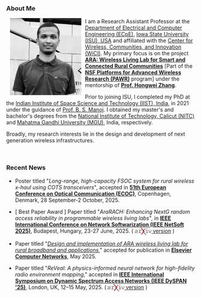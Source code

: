 ### About Me


<img class="shaded-image" src="images/sarath.jpeg" width="190" hspace="10pt" style="float:left">

I am a Research Assistant Professor at the [Department of Electrical
and Computer Engineering (ECpE)](https://www.ece.iastate.edu/), [Iowa
State University (ISU), USA](https://www.iastate.edu/) and affiliated
with the [Center for Wireless, Communities, and Innovation
(WiCI)](https://wici.iastate.edu). My primary focus is on the project
[**<u>ARA: Wireless Living Lab for Smart and Connected Rural
Communities</u>**](https://arawireless.org/) [Part of the [**NSF
Platforms for Advanced Wireless Research
(PAWR)**](https://advancedwireless.org/) program] under the mentorship
of
[**Prof.&nbsp;Hongwei&nbsp;Zhang**](https://www.ece.iastate.edu/~hongwei/). 

Prior to joining ISU, I completed my PhD at the [Indian Institute of
Space Science and Technology (IIST), India](https://www.iist.ac.in/),
in 2021 under the guidance of
[Prof.&nbsp;B.&nbsp;S.&nbsp;Manoj](https://www.iist.ac.in/avionics/bsmanoj). I
obtained my master's and bachelor's degrees from the [National
Institute of Technology, Calicut (NITC)](http://nitc.ac.in/) and
[Mahatma Gandhi University (MGU)](http://www.mguniversity.edu/),
India, respectively. 

Broadly, my research interests lie in the design and development of
next generation wireless infrastructures.

<br>

### Recent News

* Poster titled "*Long-range, high-capacity FSOC system for rural
  wireless x-haul using COTS transceivers*", accepted in [**51th
  European Conference on Optical Communication
  (ECOC)**](https://ecoc2025.org/), Copenhagen, Denmark, 28
  September-2 October, 2025.

* [ <span class="award">Best Paper Award</span> ] Paper titled "*AraRACH: Enhancing NextG random
  access reliability in programmable wireless living labs*", in
  [**IEEE International Conference on Network Softwarization (IEEE
  NetSoft 2025)**](https://netsoft2025.ieee-netsoft.org/), Budapest,
  Hungary, 23-27 June, 2025. ( [<img src="images/arxiv.png"
  style="vertical-align: middle" height="20"></img>
  version](https://arxiv.org/pdf/2503.18218) )

* Paper titled "[*Design and implementation of ARA wireless living lab
  for rural broadband and
  applications*](https://doi.org/10.1016/j.comnet.2025.111188),"
  accepted for publication in [**Elsevier Computer
  Networks**](https://doi.org/10.1016/j.comnet.2025.111188), May 2025.

* Paper titled "*ReVeal: A physics-informed neural network for
  high-fidelity radio environment mapping*," accepted in [**IEEE
  International Symposium on Dynamic Spectrum Access Networks (IEEE
  DySPAN '25)**](https://dyspan2025.ieee-dyspan.org/), London, UK,
  12–15 May, 2025. ( [<img src="images/arxiv.png"
  style="vertical-align: middle" height="20"></img>
  version](https://arxiv.org/pdf/2502.19646) )
